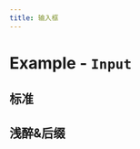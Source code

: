 ```yaml
---
title: 输入框
---
```


# Example - `Input`

## 标准

<Example name="input-normal" ></Example>

## 浅醉&后缀

<Example name="input-suffix" ></Example>
